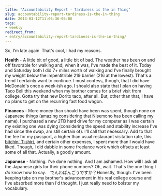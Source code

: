 ```yaml
---
title: "Accountability Report - Tardiness is the in Thing"
slug: accountability-report-tardiness-is-the-in-thing
date: 2013-03-12T11:05:36-05:00
tags:
- weekly
redirect_from:
- entry/accountability-report-tardiness-is-the-in-thing/
---
```

So, I'm late again. That's cool, I had my reasons.

**Health** - A little bit of good, a little bit of bad. The weather has been on and off favorable for walking and, when it was, I've made the best of it. Today and Saturday both I did 7+ miles worth of walking and I've finally brought my weight below the impentitrible 219 barrier (216 at the lowest). That's a trend I certainly want to continue. I must confess, though, that I did have McDonald's once a week-ish ago. I should also state that I plan on having Taco Bell this weekend when my brother comes for a brief visit from college. Gotta try that new Dorito taco, after all. But, other than that, I have no plans to get on the recurring fast food wagon.

**Finances** - More money than should have been was spent, though none on Japanese things (amazing considering that [Nisemono](http://www.rightstuf.com/1-800-338-6827/catalogmgr/P4YrzRQ2Qub2OldV=E/browse/item/97476/4/0/0) has been calling my name). I purchased a new 2TB hard drive for my computer as I was certain my existing one was dying (considering the speed and stability increase I've had since the swap, am still certain of). I'll call that necessary. Add to that the fee for my passport, a higher than usual restaurant visitation rate, this [bitchin' T-shirt](http://www.teefury.com/archive/2056/Legend_of_Jedi/), and certain other expenses, I spent more than I would have liked. Though, I did dabble in some freelance work which offsets at least some of all that. Actually, a goodly amount.

**Japanese** - Nothing. I've done nothing. And I am ashamed. How will I ask all the Japanese girls for their phone numbers? Oh, wait. That's the one thing I _do_ know how to say.　でんわばんごうですか？Honestly, though. I've been keeping tabs on my brother's advancement in his real college course and I've absorbed more than I'd thought. I just really need to bolster my vocabulary.
